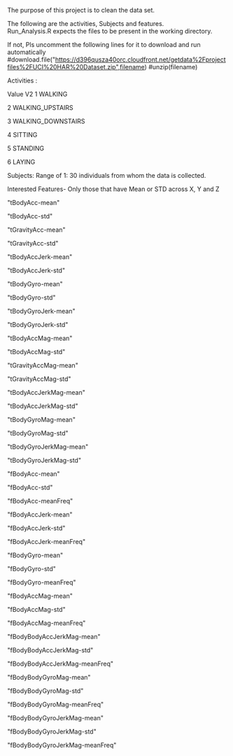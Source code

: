 
The purpose of this project is to clean the data set.

The following are the activities, Subjects and features.  
Run_Analysis.R expects the files to be present in the working directory. 


If not, Pls uncomment the following lines for it to download and run automatically
 #download.file("https://d396qusza40orc.cloudfront.net/getdata%2Fprojectfiles%2FUCI%20HAR%20Dataset.zip",filename)
 #unzip(filename)


Activities : 

Value               V2
  1            WALKING
  
  2            WALKING_UPSTAIRS
  
  3            WALKING_DOWNSTAIRS
  
  4            SITTING
  
  5            STANDING
  
  6            LAYING
  
  
  Subjects:
  Range of 1: 30 individuals from whom the data is collected. 
  
  Interested Features- Only those that have Mean or STD across X, Y and Z 
  
 "tBodyAcc-mean"
 
 "tBodyAcc-std" 
 
 "tGravityAcc-mean"  
 
 "tGravityAcc-std" 
 
 "tBodyAccJerk-mean"
 
 "tBodyAccJerk-std"  

 "tBodyGyro-mean"    
      
 "tBodyGyro-std"          
            
 "tBodyGyroJerk-mean"    

 "tBodyGyroJerk-std"          
     
 "tBodyAccMag-mean" 
 
 "tBodyAccMag-std"  
 
 "tGravityAccMag-mean" 
 
 "tGravityAccMag-std"  
 
 "tBodyAccJerkMag-mean" 
 
 "tBodyAccJerkMag-std" 
 
 "tBodyGyroMag-mean"  
 
 "tBodyGyroMag-std" 
 
 "tBodyGyroJerkMag-mean" 
 
 "tBodyGyroJerkMag-std"   
 
 "fBodyAcc-mean"             
       
 "fBodyAcc-std"               
          
 "fBodyAcc-meanFreq"         
     
 "fBodyAccJerk-mean"        
    
 "fBodyAccJerk-std"        
       
 "fBodyAccJerk-meanFreq"      

 "fBodyGyro-mean"           
     
 "fBodyGyro-std"            
        
 "fBodyGyro-meanFreq"       

 "fBodyAccMag-mean"  
 
 "fBodyAccMag-std"   
 
 "fBodyAccMag-meanFreq" 
 
 "fBodyBodyAccJerkMag-mean"   
 
 "fBodyBodyAccJerkMag-std"  
 
 "fBodyBodyAccJerkMag-meanFreq"  
 
 "fBodyBodyGyroMag-mean"    
 
 "fBodyBodyGyroMag-std"     
 
 "fBodyBodyGyroMag-meanFreq"    
 
 "fBodyBodyGyroJerkMag-mean"   
 
 "fBodyBodyGyroJerkMag-std"    
 
 "fBodyBodyGyroJerkMag-meanFreq"
